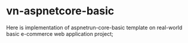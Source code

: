 # vn-aspnetcore-basic
Here is implementation of aspnetrun-core-basic template on real-world basic e-commerce web application project;
